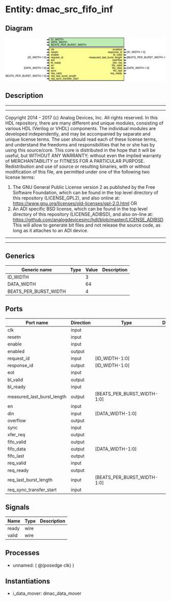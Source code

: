 # Entity: dmac_src_fifo_inf

## Diagram

![Diagram](src_fifo_inf.svg "Diagram")
## Description

***************************************************************************
 ***************************************************************************
 Copyright 2014 - 2017 (c) Analog Devices, Inc. All rights reserved.
 In this HDL repository, there are many different and unique modules, consisting
 of various HDL (Verilog or VHDL) components. The individual modules are
 developed independently, and may be accompanied by separate and unique license
 terms.
 The user should read each of these license terms, and understand the
 freedoms and responsibilities that he or she has by using this source/core.
 This core is distributed in the hope that it will be useful, but WITHOUT ANY
 WARRANTY; without even the implied warranty of MERCHANTABILITY or FITNESS FOR
 A PARTICULAR PURPOSE.
 Redistribution and use of source or resulting binaries, with or without modification
 of this file, are permitted under one of the following two license terms:
   1. The GNU General Public License version 2 as published by the
      Free Software Foundation, which can be found in the top level directory
      of this repository (LICENSE_GPL2), and also online at:
      <https://www.gnu.org/licenses/old-licenses/gpl-2.0.html>
 OR
   2. An ADI specific BSD license, which can be found in the top level directory
      of this repository (LICENSE_ADIBSD), and also on-line at:
      https://github.com/analogdevicesinc/hdl/blob/master/LICENSE_ADIBSD
      This will allow to generate bit files and not release the source code,
      as long as it attaches to an ADI device.
 ***************************************************************************
 ***************************************************************************
 
## Generics

| Generic name          | Type | Value | Description |
| --------------------- | ---- | ----- | ----------- |
| ID_WIDTH              |      | 3     |             |
| DATA_WIDTH            |      | 64    |             |
| BEATS_PER_BURST_WIDTH |      | 4     |             |
## Ports

| Port name                  | Direction | Type                        | Description |
| -------------------------- | --------- | --------------------------- | ----------- |
| clk                        | input     |                             |             |
| resetn                     | input     |                             |             |
| enable                     | input     |                             |             |
| enabled                    | output    |                             |             |
| request_id                 | input     | [ID_WIDTH-1:0]              |             |
| response_id                | output    | [ID_WIDTH-1:0]              |             |
| eot                        | input     |                             |             |
| bl_valid                   | output    |                             |             |
| bl_ready                   | input     |                             |             |
| measured_last_burst_length | output    | [BEATS_PER_BURST_WIDTH-1:0] |             |
| en                         | input     |                             |             |
| din                        | input     | [DATA_WIDTH-1:0]            |             |
| overflow                   | output    |                             |             |
| sync                       | input     |                             |             |
| xfer_req                   | output    |                             |             |
| fifo_valid                 | output    |                             |             |
| fifo_data                  | output    | [DATA_WIDTH-1:0]            |             |
| fifo_last                  | output    |                             |             |
| req_valid                  | input     |                             |             |
| req_ready                  | output    |                             |             |
| req_last_burst_length      | input     | [BEATS_PER_BURST_WIDTH-1:0] |             |
| req_sync_transfer_start    | input     |                             |             |
## Signals

| Name  | Type | Description |
| ----- | ---- | ----------- |
| ready | wire |             |
| valid | wire |             |
## Processes
- unnamed: ( @(posedge clk) )
## Instantiations

- i_data_mover: dmac_data_mover
